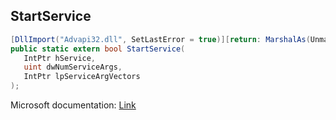 ## StartService

```csharp
[DllImport("Advapi32.dll", SetLastError = true)][return: MarshalAs(UnmanagedType.Bool)]
public static extern bool StartService(
   IntPtr hService,
   uint dwNumServiceArgs,
   IntPtr lpServiceArgVectors
);
```

Microsoft documentation: [Link](https://docs.microsoft.com/en-us/windows/win32/api/winsvc/nf-winsvc-startservicea)
